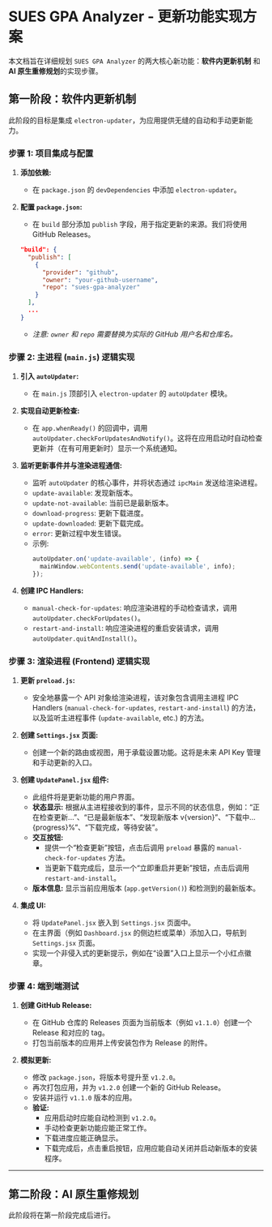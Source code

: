 # SUES GPA Analyzer - 更新功能实现方案

本文档旨在详细规划 `SUES GPA Analyzer` 的两大核心新功能：**软件内更新机制** 和 **AI 原生重修规划**的实现步骤。

## 第一阶段：软件内更新机制

此阶段的目标是集成 `electron-updater`，为应用提供无缝的自动和手动更新能力。

### 步骤 1: 项目集成与配置

1.  **添加依赖:**
    *   在 `package.json` 的 `devDependencies` 中添加 `electron-updater`。

2.  **配置 `package.json`:**
    *   在 `build` 部分添加 `publish` 字段，用于指定更新的来源。我们将使用 GitHub Releases。
    ```json
    "build": {
      "publish": [
        {
          "provider": "github",
          "owner": "your-github-username",
          "repo": "sues-gpa-analyzer"
        }
      ],
      ...
    }
    ```
    *   *注意: `owner` 和 `repo` 需要替换为实际的 GitHub 用户名和仓库名。*

### 步骤 2: 主进程 (`main.js`) 逻辑实现

1.  **引入 `autoUpdater`:**
    *   在 `main.js` 顶部引入 `electron-updater` 的 `autoUpdater` 模块。

2.  **实现自动更新检查:**
    *   在 `app.whenReady()` 的回调中，调用 `autoUpdater.checkForUpdatesAndNotify()`。这将在应用启动时自动检查更新并（在有可用更新时）显示一个系统通知。

3.  **监听更新事件并与渲染进程通信:**
    *   监听 `autoUpdater` 的核心事件，并将状态通过 `ipcMain` 发送给渲染进程。
    *   `update-available`: 发现新版本。
    *   `update-not-available`: 当前已是最新版本。
    *   `download-progress`: 更新下载进度。
    *   `update-downloaded`: 更新下载完成。
    *   `error`: 更新过程中发生错误。
    *   示例:
        ```javascript
        autoUpdater.on('update-available', (info) => {
          mainWindow.webContents.send('update-available', info);
        });
        ```

4.  **创建 IPC Handlers:**
    *   `manual-check-for-updates`: 响应渲染进程的手动检查请求，调用 `autoUpdater.checkForUpdates()`。
    *   `restart-and-install`: 响应渲染进程的重启安装请求，调用 `autoUpdater.quitAndInstall()`。

### 步骤 3: 渲染进程 (Frontend) 逻辑实现

1.  **更新 `preload.js`:**
    *   安全地暴露一个 API 对象给渲染进程，该对象包含调用主进程 IPC Handlers (`manual-check-for-updates`, `restart-and-install`) 的方法，以及监听主进程事件 (`update-available`, etc.) 的方法。

2.  **创建 `Settings.jsx` 页面:**
    *   创建一个新的路由或视图，用于承载设置功能。这将是未来 API Key 管理和手动更新的入口。

3.  **创建 `UpdatePanel.jsx` 组件:**
    *   此组件将是更新功能的用户界面。
    *   **状态显示:** 根据从主进程接收到的事件，显示不同的状态信息，例如：“正在检查更新...”、“已是最新版本”、“发现新版本 v{version}”、“下载中... {progress}%”、“下载完成，等待安装”。
    *   **交互按钮:**
        *   提供一个“检查更新”按钮，点击后调用 `preload` 暴露的 `manual-check-for-updates` 方法。
        *   当更新下载完成后，显示一个“立即重启并更新”按钮，点击后调用 `restart-and-install`。
    *   **版本信息:** 显示当前应用版本 (`app.getVersion()`) 和检测到的最新版本。

4.  **集成 UI:**
    *   将 `UpdatePanel.jsx` 嵌入到 `Settings.jsx` 页面中。
    *   在主界面（例如 `Dashboard.jsx` 的侧边栏或菜单）添加入口，导航到 `Settings.jsx` 页面。
    *   实现一个非侵入式的更新提示，例如在“设置”入口上显示一个小红点徽章。

### 步骤 4: 端到端测试

1.  **创建 GitHub Release:**
    *   在 GitHub 仓库的 Releases 页面为当前版本（例如 `v1.1.0`）创建一个 Release 和对应的 tag。
    *   打包当前版本的应用并上传安装包作为 Release 的附件。

2.  **模拟更新:**
    *   修改 `package.json`，将版本号提升至 `v1.2.0`。
    *   再次打包应用，并为 `v1.2.0` 创建一个新的 GitHub Release。
    *   安装并运行 `v1.1.0` 版本的应用。
    *   **验证:**
        *   应用启动时应能自动检测到 `v1.2.0`。
        *   手动检查更新功能应能正常工作。
        *   下载进度应能正确显示。
        *   下载完成后，点击重启按钮，应用应能自动关闭并启动新版本的安装程序。

---

## 第二阶段：AI 原生重修规划

此阶段将在第一阶段完成后进行。
